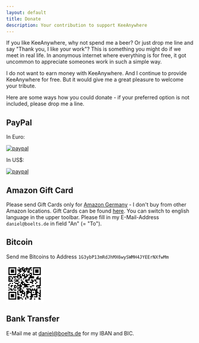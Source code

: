 ```yaml
---
layout: default
title: Donate 
description: Your contribution to support KeeAnywhere 
---
```

If you like KeeAnywhere, why not spend me a beer? Or just drop me line and say "Thank you, I like your work"? 
This is something you might do if we meet in real life. In anonymous internet where everything is for free,
it got uncommon to appreciate someones work in such a simple way. 

I do not want to earn money with KeeAnywhere. And I continue to provide KeeAnywhere for free.
But it would give me a great pleasure to welcome your tribute.

Here are some ways how you could donate - if your preferred option is not included, please drop me a line.

## PayPal

In Euro: 

[![paypal](https://www.paypalobjects.com/en_US/i/btn/btn_donate_SM.gif)](https://www.paypal.com/cgi-bin/webscr?cmd=_s-xclick&hosted_button_id=F2S2EV2NSBYA6 "PayPal - The safer, easier way to pay online!")

In US$:

[![paypal](https://www.paypalobjects.com/en_US/i/btn/btn_donate_SM.gif)](https://www.paypal.com/cgi-bin/webscr?cmd=_s-xclick&hosted_button_id=GN2SL699CUXQ2 "PayPal - The safer, easier way to pay online!")


## Amazon Gift Card 

Please send Gift Cards only for [Amazon Germany](http://amazon.de) - I don't buy from other Amazon locations.
Gift Cards can be found [here](https://www.amazon.de/Amazon-Gutschein-per-E-Mail-Amazon/dp/B0054PDOV8/ref=sr_1_1?s=gift-cards&ie=UTF8&qid=1471852645&sr=1-1).
You can switch to english language in the upper toolbar. Please fill in my E-Mail-Address `daniel@boelts.de` in field "An" (= "To").


## Bitcoin

Send me Bitcoins to Address `1G3ybP13mRdJhMX6wySWMH4JYEErNXfwMm`

![Bitcoin QR Code](assets/images/bitcoin-qr.png)

## Bank Transfer 
E-Mail me at [daniel@boelts.de](mailto:daniel@boelts.de) for my IBAN and BIC.



